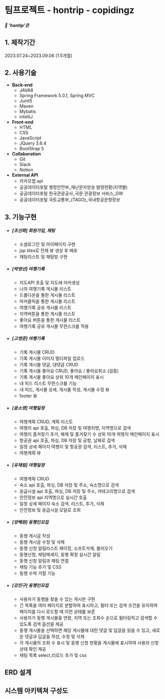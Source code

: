 # 팀프로젝트 - hontrip - copidingz
##### 🚗 'hontip'은 

## 1. 제작기간
2023.07.24~2023.09.06 (1.5개월)

## 2. 사용기술
- <strong>Back-end</strong>
  - JAVA8
  - Spring Framework 5.0.1, Spring MVC
  - Junit5
  - Maven 
  - Mybatis
  - intelliJ
- <strong>Front-end</strong>
  - HTML
  - CSS
  - JavaScript
  - JQuery 3.6.4
  - BootStrap 5
- <strong>Collaboration</strong>
  - Git
  - Slack
  - Notion
- <strong>External API</strong>
  - 카카오맵 api
  - 공공데이터포털 행정안전부_재난문자방송 발령현황(지역별)
  - 공공데이터포털 한국관광공사_국문 관광정보 서비스_GW
  - 공공데이터포털 국토교통부_(TAGO)_국내항공운항정보

## 3. 기능구현 
- ##### [조선화] 회원가입, 채팅
  - 소셜로그인 및 마이페이지 구현
  - jsp tiles로 전체 뷰 생성 후 배포
  - 채팅리스트 및 채팅방 구현
  

- ##### [박영선] 여행기록
    - 지도API 호출 및 지도에 마커생성
    - 나의 여행기록 게시물 리스트
    - 드롭다운을 통한 게시물 리스트
    - 마커클릭을 통한 게시물 리스트
    - 여행기록 공유 게시물 리스트
    - 지역버튼을 통한 게시물 리스트
    - 좋아요 버튼을 통한 게시물 리스트
    - 여행기록 공유 게시물 무한스크롤 적용


- ##### [고영준] 여행기록
  - 기록 게시물 CRUD
  - 기록 게시물 이미지 멀티파일 업로드
  - 기록 게시물 댓글, 대댓글 CRUD
  - 기록 게시물 좋아요 CRUD, 좋아요 / 좋아요취소 (검증)
  - 기록 게시물 좋아요 상위 10개 메인페이지 표시
  - 내 피드 리스트 무한스크롤 기능
  - 내 피드, 게시물 상세, 게시물 작성, 게시물 수정 뷰
  - footer 뷰


- ##### [윤소영] 여행일정
    - 여행계획 CRUD, 계획 리스트
    - 여행지 api 호출, 파싱, DB 저장 및 여행지명, 지역명으로 검색 
    - 여행지 즐겨찾기 추가, 해제 및 즐겨찾기 수 상위 10개 여행지 메인페이지 표시 
    - 항공권 api 호출, 파싱, DB 저장 및 공항, 날짜로 검색
    - 일정 상세 페이지 여행지 및 항공권 검색, 리스트, 추가, 삭제
    - 여행계획 뷰 
   

- ##### [유채림] 여행일정
    - 여행계획 CRUD
    - 숙소 api 호출, 파싱, DB 저장 및 주소, 숙소명으로 검색
    - 응급시설 api 호출, 파싱, DB 저장 및 주소, 카테고리명으로 검색
    - 안전정보 api 지역명으로 실시간 호출
    - 일정 상세 페이지 숙소 검색, 리스트, 추가, 삭제
    - 안전정보 및 응급시설 모달로 조회


- ##### [양혜원] 동행인모집
    - 동행 게시글 작성
    - 동행 게시글 수정 및 삭제
    - 동행 신청 알림리스트 페이징, 소프트삭제, 불러오기
    - 동행신청, 채팅메세지, 동행 확정 실시간 알림
    - 동행 신청 알림과 채팅 연결
    - 채팅 기능 추가 및 CSS
    - 동행 수락 거절 기능


- ##### [강진구] 동행인모집
    - 사용자가 동행을 찾을 수 있는 게시판 구현
    - 긴 목록을 여러 페이지로 분할하여 표시하고, 필터 또는 검색 조건을 유지하여 페이지를 다시 로드할 때 이전 상태를 보존
    - 사용자가 동행 게시물을 연령, 지역 또는 조회수 순으로 필터링하고 검색할 수 있도록 검색 옵션을 제공
    - 동행 게시물을 선택하면 해당 게시물에 대한 댓글 및 답글을 읽을 수 있고, 새로운 댓글과 답글을 작성, 수정 및 삭제
    - 각 게시물의 조회 수 표시 및 동행 신청 현황을 게시물에 표시하여 사용자 신청 상태 확인 제공
    - 채팅 목록 select,리로드 추가 및 css


 

## ERD 설계

## 시스템 아키텍쳐 구성도

